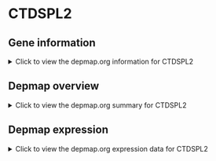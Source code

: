 <h1>CTDSPL2</h1>

<h2>Gene information</h2>
<details>
  <summary>Click to view the depmap.org information for CTDSPL2</summary>
  <iframe src="https://depmap.org/portal/gene/CTDSPL2?tab=about" style="border:none;width:100%;height:800px"></iframe>
</details>

<h2>Depmap overview</h2>
<details>
  <summary>Click to view the depmap.org summary for CTDSPL2</summary>
  <iframe src="https://depmap.org/portal/gene/CTDSPL2?tab=overview" style="border:none;width:100%;height:800px"></iframe>
</details>

<h2>Depmap expression</h2>
<details>
  <summary>Click to view the depmap.org expression data for CTDSPL2</summary>
  <iframe src="https://depmap.org/portal/gene/CTDSPL2?tab=characterization" style="border:none;width:100%;height:800px"></iframe>
</details>


<!--
<h2>Reactome Pathway diagram</h2>
PNAME
-->


